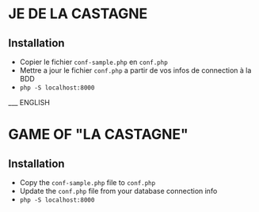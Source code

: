 # JE DE LA CASTAGNE

## Installation

- Copier le fichier `conf-sample.php` en `conf.php`
- Mettre a jour le fichier `conf.php` a partir de vos infos de connection à la BDD
- `php -S localhost:8000`

___ ENGLISH

# GAME OF "LA CASTAGNE"

## Installation

- Copy the `conf-sample.php` file to `conf.php`
- Update the `conf.php` file from your database connection info
- `php -S localhost:8000`